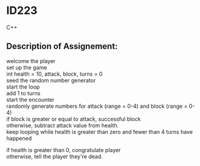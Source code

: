 # ID223
C++
## Description of Assignement:

welcome the player <br />
set up the game  <br />
    int health = 10, attack, block, turns = 0 <br />
    seed the random number generator <br />
start the loop <br /> 
    add 1 to turns  <br />
    start the encounter <br />
        randomly generate numbers for attack (range = 0-4) and block (range = 0-4) <br />
        if block is greater or equal to attack, successful block <br />
        otherwise, subtract attack value from health. <br />
keep looping while health is greater than zero and fewer than 4 turns have happened <br />

if health is greater than 0, congratulate player <br />
otherwise, tell the player they're dead. <br />

